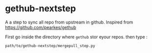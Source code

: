 # gethub-nextstep
A a step to sync all repo from upstream  in github. Inspired from https://github.com/pearkes/gethub

First go inside the directory where `gethub` stor eyour repos. then type : 

    path/to/gethub-nextstep/mergepull_step.py
